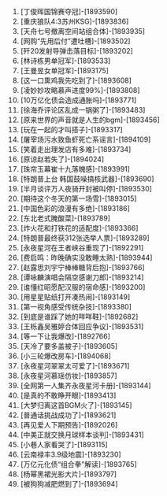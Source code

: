 
1. [丁俊晖国锦赛夺冠]-[1893590]
1. [重庆狼队4:3苏州KSG]-[1893836]
1. [天舟七号撤离空间站组合体]-[1893935]
1. [网购“先用后付”遭吐槽]-[1893502]
1. [歼20发射导弹击落目标]-[1893202]
1. [林诗栋男单冠军]-[1893533]
1. [王曼昱女单冠军]-[1893175]
1. [这一口熏鸡我先吃到了]-[1893608]
1. [凌妙妙攻略慕声进度99%]-[1893808]
1. [10万亿化债会造成通胀吗]-[1893771]
1. [徐海乔评论区乱成一锅粥了]-[1893483]
1. [原来世界的声音就是人生的bgm]-[1893456]
1. [玩在一起的才叫搭子]-[1893317]
1. [屠宰场污水致鱼虾死亡系谣言]-[1894109]
1. [笑着走出理发店有多难]-[1893734]
1. [原谅赵若失了]-[1894024]
1. [珠帘玉幕崔十九落魄感]-[1893991]
1. [特朗普上台 韩国鼓噪搞核武器]-[1893690]
1. [半月谈评万人夜骑开封被叫停]-[1893530]
1. [期待这个冬天的第一场雪]-[1893015]
1. [中国色彩的浪漫有多绝]-[1893186]
1. [东北老式腌酸菜]-[1893789]
1. [炸火花和打铁花的适配度]-[1893366]
1. [特朗普最终获312张选举人票]-[1893289]
1. [永夜星河在王者峡谷重现了]-[1892291]
1. [费启鸣：昨晚确实没敢睡太熟]-[1893944]
1. [赵露思刘宇宁棒棒糖背后抱]-[1893766]
1. [谭咏麟演唱会隔空感谢刀郎]-[1893214]
1. [谁懂红昭愿配汉服的宿命感]-[1893200]
1. [用星星贴纸打开凑热闹]-[1893149]
1. [第一视角感受传统杂技]-[1893380]
1. [到底是谁踩了她的咩咩鞋]-[1892682]
1. [王栎鑫吴雅婷合体回应争议]-[1893531]
1. [等一下让我爆改]-[1892766]
1. [天冷了要多盖被子]-[1893605]
1. [小三轮爆改房车]-[1894068]
1. [永夜星河翠翠太可爱了]-[1893671]
1. [永夜星河慕瑶仿妆]-[1893857]
1. [全网第一人集齐永夜星河卡册]-[1893144]
1. [是真的不敢睁开眼]-[1893413]
1. [大梦归离这首BGM火了]-[1893145]
1. [普通话挑战成功了]-[1893621]
1. [再见爱人下期预告]-[1892026]
1. [中美正就交换月球样本谈判]-[1893431]
1. [小巷人家看哭了]-[1893115]
1. [云南禄丰3.9级地震]-[1893230]
1. [万亿元化债“组合拳”解读]-[1893765]
1. [杨幂黑裙光影大片]-[1893797]
1. [被狗狗减肥燃到了]-[1893694]